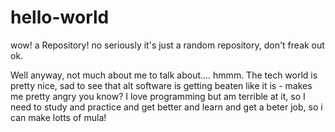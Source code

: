 # hello-world
wow! a Repository!
no seriously it's just a random repository, don't freak out ok.

Well anyway, not much about me to talk about.... hmmm.
The tech world is pretty nice, sad to see that alt software is getting beaten like it is - makes me pretty angry you know?
I love programming but am terrible at it, so I need to study and practice and get better and learn and get a beter job, so i can make lotts of mula!
